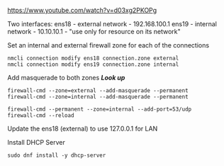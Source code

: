 https://www.youtube.com/watch?v=d03xg2PKOPg

Two interfaces:
ens18 - external network - 192.168.100.1
ens19 - internal network - 10.10.10.1 - "use only for resource on its network"

Set an internal and external firewall zone for each of the connections
```{bash}
nmcli connection modify ens18 connection.zone external
nmcli connection modify ens19 connection.zone internal
```

Add masquerade to both zones ***Look up***
```{bash}
firewall-cmd --zone=external --add-masquerade --permanent
firewall-cmd --zone=internal --add-masquerade --permanent
```

```{bash}
firewall-cmd --permanent --zone=internal --add-port=53/udp
firewall-cmd --reload
```

Update the ens18 (external) to use 127.0.0.1 for LAN

Install DHCP Server
```{bash}
sudo dnf install -y dhcp-server 
```
